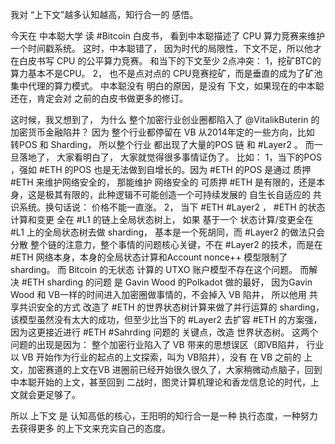 我对 “上下文”越多认知越高，知行合一的 感悟。

今天在 中本聪大学 读 #Bitcoin 白皮书， 看到中本聪描述了 CPU 算力竞赛来维护一个时间戳系统。 
这时，中本聪错了， 因为时代的局限性，下文不足，所以他才在白皮书写 CPU 的公平算力竞赛。
和当下的下文至少 2点冲突：
1，挖矿BTC的算力基本不是CPU。
2， 也不是点对点的 CPU竞赛挖矿，而是垂直的成为了矿池集中代理的算力模式。
中本聪没有 明白的原因，是没有 下文，如果现在的中本聪还在，肯定会对 之前的白皮书做更多的修订。


这时候，我又想到了， 为什么 整个加密行业创业圈都陷入了 
@VitalikButerin
 的加密货币金融陷井？ 因为 整个行业都停留在 VB 从2014年定的一些方向，比如 转POS 和 Sharding， 所以整个行业 都出现了大量的POS 链 和 #Layer2 。 而一旦落地了， 大家看明白了， 大家就觉得很多事情证伪了。
比如：
1，当下的POS ，强如 #ETH 的POS 也是无法做到自增长的。因为 #ETH 的POS 是通过 质押 #ETH 来维护网络安全的， 那能维护 网络安全的 可质押 #ETH 是有限的，还是本身，这是极其有限的，此种逻辑不可能创造一个可持续发展的 自生长自适应的 共识系统。换句话说： 价格不能一直涨。 
2， 当下 #ETH #Layer2 ， #ETH 的状态计算和变更 全在 #L1 的链上全局状态树上， 如果 基于一个 状态计算/变更全在 #L1 上的全局状态树去做 sharding， 基本是一个死胡同，而  #Layer2 的做法只会分散 整个链的注意力，整个事情的问题核心关键，不在 #Layer2 的技术，而是在 #ETH 网络本身，本身的全局状态计算和Account nonce++ 模型限制了 sharding。 而 Bitcoin 的无状态 计算的 UTXO 账户模型不存在这个问题。
而解决 #ETH sharding 的问题 是 Gavin Wood 的Polkadot 做的最好， 因为Gavin Wood 和 VB一样的时间进入加密圈做事情的，不会掉入 VB 陷井， 所以他用 共享共识安全的方式 改造了 #ETH 的世界状态树计算来做了并行运算的 sharding， 该模型虽然没有太大的成功，但至少比当下的 #Layer2 去扩容 #ETH 的方案强，因为这更接近进行 #ETH #Sahrding 问题的 关键点，改造 世界状态树。
这两个问题的出现是因为： 整个加密行业陷入了 VB 带来的思想误区（即VB陷井， 行业以 VB 开始作为行业的起点的上文探索，叫为 VB陷井），没有 在 VB 之前的 上文，加密赛道的上文在VB 进圈前已经开始很久很久了，大家稍微动点脑子，回到 中本聪开始的上文，甚至回到 二战时，图灵计算机理论和香龙信息论的时代，上文就会更足够了。 

所以 上下文 是 认知高低的核心，王阳明的知行合一是一种 执行态度，一种努力去获得更多 的上下文来充实自己的态度。
